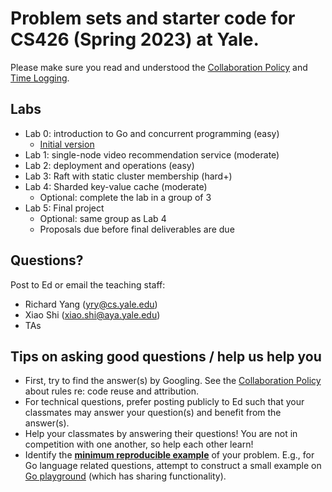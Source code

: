 # Problem sets and starter code for CS426 (Spring 2023) at Yale.

Please make sure you read and understood the [Collaboration Policy](collaboration_policy.md) and [Time Logging](time_logging.md).

## Labs
 - Lab 0: introduction to Go and concurrent programming (easy)
   - [Initial version](lab0/lab0.md)
 - Lab 1: single-node video recommendation service (moderate)
 - Lab 2: deployment and operations (easy)
 - Lab 3: Raft with static cluster membership (hard+)
 - Lab 4: Sharded key-value cache (moderate)
   - Optional: complete the lab in a group of 3
 - Lab 5: Final project
   - Optional: same group as Lab 4
   - Proposals due before final deliverables are due

## Questions?
Post to Ed or email the teaching staff:
  - Richard Yang (yry@cs.yale.edu)
  - Xiao Shi (xiao.shi@aya.yale.edu)
  - TAs

## Tips on asking good questions / help us help you
- First, try to find the answer(s) by Googling. See the [Collaboration Policy](collaboration_policy.md) about rules re: code reuse and attribution.
- For technical questions, prefer posting publicly to Ed such that your classmates may answer your question(s) and benefit from the answer(s).
- Help your classmates by answering their questions! You are not in competition with one another, so help each other learn!
- Identify the [**minimum reproducible example**](https://myweb.uiowa.edu/pbreheny/reproducible.html) of your problem. E.g., for Go language related questions, attempt to construct a small example on [Go playground](https://go.dev/play/) (which has sharing functionality).

